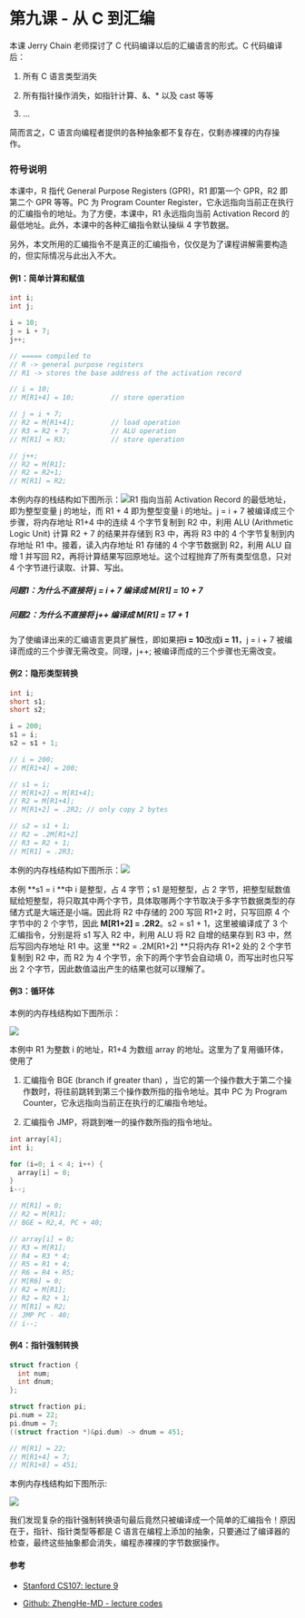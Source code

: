 # 第九课 - 从 C 到汇编

本课 Jerry Chain 老师探讨了 C 代码编译以后的汇编语言的形式。C 代码编译后：

1. 所有 C 语言类型消失

2. 所有指针操作消失，如指针计算、&、\* 以及 cast 等等

3. ...

简而言之，C 语言向编程者提供的各种抽象都不复存在，仅剩赤裸裸的内存操作。

### 符号说明

本课中，R 指代 General Purpose Registers \(GPR\)，R1 即第一个 GPR，R2 即第二个 GPR 等等。PC 为 Program Counter Register，它永远指向当前正在执行的汇编指令的地址。为了方便，本课中，R1 永远指向当前 Activation Record 的最低地址。此外，本课中的各种汇编指令默认操纵 4 字节数据。

另外，本文所用的汇编指令不是真正的汇编指令，仅仅是为了课程讲解需要构造的，但实际情况与此出入不大。

#### 例1：简单计算和赋值

```c
int i;
int j;

i = 10;
j = i + 7;
j++;

// ===== compiled to
// R -> general purpose registers
// R1 -> stores the base address of the activation record

// i = 10;
// M[R1+4] = 10;         // store operation

// j = i + 7;
// R2 = M[R1+4];         // load operation
// R3 = R2 + 7;          // ALU operation
// M[R1] = R3;           // store operation

// j++;
// R2 = M[R1];
// R2 = R2+1;
// M[R1] = R2;
```

本例内存的栈结构如下图所示：![](/assets/cs107-9-example-1.jpg)R1 指向当前 Activation Record 的最低地址，即为整型变量 j 的地址，而 R1 + 4 即为整型变量 i 的地址。j = i + 7 被编译成三个步骤，将内存地址 R1+4 中的连续 4 个字节复制到 R2 中，利用 ALU \(Arithmetic Logic Unit\) 计算 R2 + 7 的结果并存储到 R3 中，再将 R3 中的 4 个字节复制到内存地址 R1 中。接着，读入内存地址 R1 存储的 4 个字节数据到 R2，利用 ALU 自增 1 并写回 R2，再将计算结果写回原地址。这个过程抛弃了所有类型信息，只对 4 个字节进行读取、计算、写出。

##### 问题1：为什么不直接将 j = i + 7 编译成 M\[R1\] = 10 + 7

##### 问题2：为什么不直接将 j++ 编译成 M\[R1\] = 17 + 1

为了使编译出来的汇编语言更具扩展性，即如果把**i = 10**改成**i = 11**，j = i + 7 被编译而成的三个步骤无需改变。同理，j++; 被编译而成的三个步骤也无需改变。

#### 例2：隐形类型转换

```c
int i;
short s1;
short s2;

i = 200;      
s1 = i;
s2 = s1 + 1;

// i = 200;
// M[R1+4] = 200;

// s1 = i;
// M[R1+2] = M[R1+4];
// R2 = M[R1+4];
// M[R1+2] = .2R2; // only copy 2 bytes

// s2 = s1 + 1;
// R2 = .2M[R1+2]
// R3 = R2 + 1;
// M[R1] = .2R3;
```

本例的内存栈结构如下图所示：![](/assets/cs107-9-example-2.jpg)

本例 **s1 = i **中 i 是整型，占 4 字节；s1 是短整型，占 2 字节，把整型赋数值赋给短整型，将只取其中两个字节，具体取哪两个字节取决于多字节数据类型的存储方式是大端还是小端。因此将 R2 中存储的 200 写回 R1+2 时，只写回原 4 个字节中的 2 个字节，因此 **M\[R1+2\] = .2R2**。s2 = s1 + 1，这里被编译成了 3 个汇编指令，分别是将 s1 写入 R2 中，利用 ALU 将 R2 自增的结果存到 R3 中，然后写回内存地址 R1 中。这里 **R2 = .2M\[R1+2\] **只将内存 R1+2 处的 2 个字节复制到 R2 中，而 R2 为 4 个字节，余下的两个字节会自动填 0，而写出时也只写出 2 个字节，因此数值溢出产生的结果也就可以理解了。

#### 例3：循环体

本例的内存栈结构如下图所示：

![](/assets/cs107-9-example-3.jpg)

本例中 R1 为整数 i 的地址，R1+4 为数组 array 的地址。这里为了复用循环体，使用了

1. 汇编指令 BGE \(branch if greater than\) ，当它的第一个操作数大于第二个操作数时，将往前跳转到第三个操作数所指的指令地址。其中 PC 为 Program Counter，它永远指向当前正在执行的汇编指令地址。

2. 汇编指令 JMP，将跳到唯一的操作数所指的指令地址。

```c
int array[4];
int i;

for (i=0; i < 4; i++) {
  array[i] = 0;
}
i--; 

// M[R1] = 0;
// R2 = M[R1];
// BGE = R2,4, PC + 40;

// array[i] = 0;
// R3 = M[R1];
// R4 = R3 * 4;
// R5 = R1 + 4;
// R6 = R4 + R5;
// M[R6] = 0;
// R2 = M[R1];
// R2 = R2 + 1;
// M[R1] = R2;
// JMP PC - 40;
// i--;
```

#### 例4：指针强制转换

```c
struct fraction {
  int num;
  int dnum;
};

struct fraction pi;
pi.num = 22;
pi.dnum = 7;
((struct fraction *)&pi.dum) -> dnum = 451;

// M[R1] = 22;
// M[R1+4] = 7;
// M[R1+8] = 451;
```

本例内存栈结构如下图所示:

![](/assets/cs107-9-example-4.jpg)

我们发现复杂的指针强制转换语句最后竟然只被编译成一个简单的汇编指令！原因在于，指针、指针类型等都是 C 语言在编程上添加的抽象，只要通过了编译器的检查，最终这些抽象都会消失，编程赤裸裸的字节数据操作。

#### 参考

* [Stanford CS107: lecture 9](https://www.youtube.com/watch?v=arjo2-JQeaY&list=PL9D558D49CA734A02&index=9&t=155s)

* [Github: ZhengHe-MD - lecture codes](https://github.com/ZhengHe-MD/cs107-lecture-codes)



